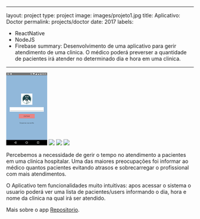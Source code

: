 

---
layout: project
type: project
image: images/projeto1.jpg
title: Aplicativo: Doctor
permalink: projects/doctor
date: 2017
labels:
  - ReactNative
  - NodeJS
  - Firebase
summary: Desenvolvimento de uma aplicativo para gerir atendimento de uma clinica. O médico poderá preverser a quantidade de pacientes irá atender no determinado dia e hora em uma clinica. 
---

<div class="ui small rounded images">
  <img class="ui image" src="../images/telaLogin.png">
  <img class="ui image" src="../images/telaHome.jpg">
  <img class="ui image" src="../images/telaAdmin.jpg">
  <img class="ui image" src="../images/telaUser.png">
</div>

Percebemos a necessidade de gerir o tempo no atendimento a pacientes em uma clinica hospitalar. Uma das maiores preocupações foi informar ao médico quantos pacientes evitando atrasos e sobrecarregar o profissional com mais atendimentos.

O Aplicativo tem funcionalidades muito intuitivas: apos acessar o sistema o usuario poderá ver uma lista de pacientes/users informando o dia, hora e nome da clinica na qual irá ser atendido.

Mais sobre o app [Repositorio](https://github.com/alexjosesilva/AppFarmacia).

